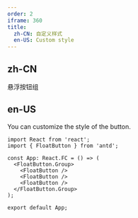 ```yaml
---
order: 2
iframe: 360
title:
  zh-CN: 自定义样式
  en-US: Custom style
---
```


## zh-CN

悬浮按钮组

## en-US

You can customize the style of the button.

```tsx
import React from 'react';
import { FloatButton } from 'antd';

const App: React.FC = () => (
  <FloatButton.Group>
    <FloatButton />
    <FloatButton />
    <FloatButton />
  </FloatButton.Group>
);

export default App;
```
